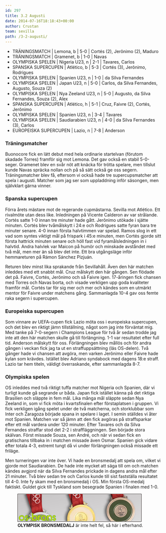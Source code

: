 ```yaml
---
id: 297
title: 3.2 Augusti
date: 2014-07-16T18:18:43+00:00
author: Crustan
team: sevilla
path: /3-2-augusti/
---
```


- TRÄNINGSMATCH | Lemona, b | 5-0 | Cortés (2), Jerônimo (2), Maduro
- TRÄNINGSMATCH | Gramenet, b | 1-0 | Navas
- OLYMPISKA SPELEN | Nigeria U23, n | 2-1 | Tavares, Carlos
- SPANSKA SUPERCUPEN | Atlético, b | 5-3 | Cortés (3), Jerônimo, Rodrigues
- OLYMPISKA SPELEN | Spanien U23, n | 1-0 | da Silva Fernandes
- OLYMPISKA SPELEN | Japan U23, n | 5-0 | Carlos, da Silva Fernandes, Augusto, Souza (2)
- OLYMPISKA SPELEN | Nya Zeeland U23, n | 5-0 | Augusto, da Silva Fernandes, Souza (2), Alex
- SPANSKA SUPERCUPEN | Atlético, h | 5-1 | Cruz, Faivre (2), Cortés, Jerônimo
- OLYMPISKA SPELEN | Spanien U23, n | 3-4 | Tavares
- OLYMPISKA SPELEN | Saudiarabien U23, n | 4-0 | da Silva Fernandes (3), Carlos
- EUROPEISKA SUPERCUPEN | Lazio, n | 7-8 | Anderson

### Träningsmatcher

Buonocore fick en lätt debut med hela ordinarie startelvan (förutom skadade Torres) framför sig mot Lemona. Det gav också en stabil 5-0-seger. Gramenet blev en svår nöt att knäcka för trötta spelare, men tillslut kunde Navas spräcka nollan och på så sätt också ge oss segern. Träningsmatcher blev få, eftersom vi också hade tre supercupsmatcher att spela i augusti. Matcher som jag ser som uppladdning inför säsongen, men självklart gärna vinner.

### Spanska supercupen

Förra årets mästare mot de regerande cupmästarna. Sevilla mot Atlético. Ett rivalmöte utan dess like. Inledningen på Vicente Calderon av var strålande. Cortés satte 1-0 innan tre minuter hade gått. Jerônimo utökade i sjätte minuten. Cortés blev tvåmålskytt i 24:e och Rodrigues satte fyran bara tre minuter senare. 4-0 innan första halvtimmen var spelad. Ramos slog in ett vad som syntes viktigt mål på frispark i 45:e minuten, men Cortés gjorde sitt första hattrick minuten senare och höll fast vid fyramålsledningen in i halvtid. Andra halvlek var Maicon på humör och minskade avståndet med två mål, men mer än så blev det inte. Ett bra utgångsläge inför hemmareturen på Rámon Sánchez Pizjuán.

Returen blev minst lika sprakande från Sevillahåll. Även den här matchen inleddes med ett snabbt mål. Cruz målskytt den här gången. Sen flödade det på. Faivre, Cortés, Jerônimo och så Faivre igen. 17-åringen fick chansen med Torres och Navas borta, och visade verkligen upp goda kvaliteter framför mål. Cortés tar för sig mer och mer och kändes som en utmärkt mentor för Faivre under matchens gång. Sammanlagda 10-4 gav oss femte raka segern i supercupen.

### Europeiska supercupen

Som vinnare av UEFA-cupen fick Lazio möta oss i europeiska supercupen, och det blev en riktigt jämn tillställning, något som jag inte förväntat mig. Med tanke på 7-0-segern i Champions League för två år sedan trodde jag inte att den här matchen skulle gå till förlängning. 1-1 var resultatet efter full tid. Anderson målskytt för oss. Förlängningen blev mållös och för andra gången i veckan fick jag ta ut en straffuppsättning (läs OS-delen). Två gånger hade vi chansen att avgöra, men varken Jerônimo eller Faivre hade kylan som krävdes. Istället blev Adriano syndabock med dagens 18:e straff. Lazio tar hem titeln, väldigt överraskande, efter sammanlagda 8-7.

### Olympiska spelen

OS inleddes med två riktigt tuffa matcher mot Nigeria och Spanien, där vi turligt kunde gå segrande ur båda. Japan fick istället känna på det riktiga Brasilien och släppte in fem mål. Lika många mål släppte sedan Nya Zeeland in, som vi fick möta i kvartsfinalen efter förstaplatsen i gruppen. Vi fick verkligen igång spelet under de två matcherna, och storklubbar som Inter och Zaragoza började spana in spelare i laget. I semin ställdes vi åter mot Spanien. Matchen var så jämn att den fick avgöras på straffsparkar efter ett mål vardera under 120 minuter. Efter Tavares och da Silva Fernandes straffar stod det 2-2 i straffläggningen. Sen började stora skälvan. Först missade Souza, sen André, och när vi sedan fick en gratischans tillbaka in i matchen missade även Osmar. Spanien gick vidare efter totala 4-3, extremt tungt då vi under förlängningen också missade ett friläge.

Men turneringen var inte över. Vi hade en bronsmedalj att spela om, vilket vi gjorde mot Saudiarabien. De hade inte mycket att säga till om och matchen kändes avgjord när da Silva Fernandes prickade in dagens andra mål efter 21 minuter. Två blev sedan tre och Carlos kunde till sist fastställa resultatet till 4-0. Inte fy skam med en bronsmedalj i OS. Min första OS-medalj faktiskt. Guldet gick till Tyskland som besegrade Spanien i finalen med 1-0.

<figure>
  <img src="../images/brons.png" alt="os-brons"  />
  <figcaption><strong>OLYMPISK BRONSMEDALJ</strong> är inte helt fel, så här i efterhand.</figcaption>
</figure>
